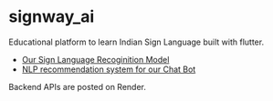# signway_ai

Educational platform to learn Indian Sign Language built with flutter.

- [Our Sign Language Recoginition Model](https://github.com/dakshoza/hand-gesture-recognition-mediapipe/tree/personal)
- [NLP recommendation system for our Chat Bot](https://github.com/ishetabhatt/Signway-Chatbot)

Backend APIs are posted on Render.
